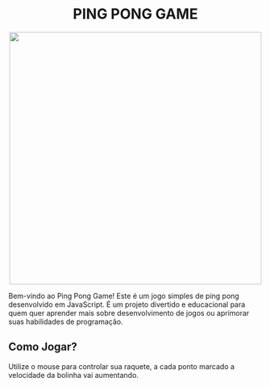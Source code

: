 <h1 align="center">PING PONG GAME</h1>
<div align="center">
<img src="https://github.com/Felipeoliveirasouza/ping-pong/assets/153692420/c59cf26c-7f1a-4d61-a066-18e9d6552579" width="500px" />
</div>
<p>Bem-vindo ao Ping Pong Game! Este é um jogo simples de ping pong desenvolvido em JavaScript. É um projeto divertido e educacional para quem quer aprender mais sobre desenvolvimento de jogos ou aprimorar suas habilidades de programação.</p>
<h2>Como Jogar?</h2>
<p>Utilize o mouse para controlar sua raquete, a cada ponto marcado a velocidade da bolinha vai aumentando.</p>
